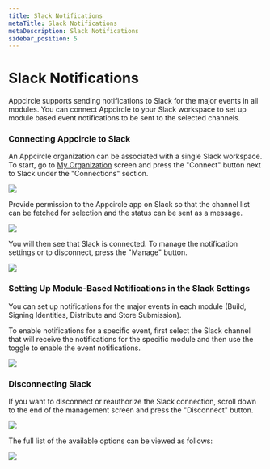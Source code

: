 ```yaml
---
title: Slack Notifications
metaTitle: Slack Notifications
metaDescription: Slack Notifications
sidebar_position: 5
---
```


# Slack Notifications

Appcircle supports sending notifications to Slack for the major events in all modules. You can connect Appcircle to your Slack workspace to set up module based event notifications to be sent to the selected channels.

### Connecting Appcircle to Slack

An Appcircle organization can be associated with a single Slack workspace. To start, go to [My Organization](./my-organization.md) screen and press the "Connect" button next to Slack under the "Connections" section.

![](<https://cdn.appcircle.io/docs/assets/image (64).png>)

Provide permission to the Appcircle app on Slack so that the channel list can be fetched for selection and the status can be sent as a message.

![](<https://cdn.appcircle.io/docs/assets/image (65).png>)

You will then see that Slack is connected. To manage the notification settings or to disconnect, press the "Manage" button.

![](<https://cdn.appcircle.io/docs/assets/image (135).png>)

###

### Setting Up Module-Based Notifications in the Slack Settings

You can set up notifications for the major events in each module (Build, Signing Identities, Distribute and Store Submission).

To enable notifications for a specific event, first select the Slack channel that will receive the notifications for the specific module and then use the toggle to enable the event notifications.

![](<https://cdn.appcircle.io/docs/assets/image (136).png>)

### Disconnecting Slack

If you want to disconnect or reauthorize the Slack connection, scroll down to the end of the management screen and press the "Disconnect" button.&#x20;

![](<https://cdn.appcircle.io/docs/assets/image (137).png>)

The full list of the available options can be viewed as follows:

![](https://cdn.appcircle.io/docs/assets/screenshot-my.appcircle.io-2021.02.11-00_01_23.png)
